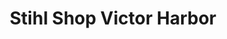 ---
title: "Stihl Shop Victor Harbor"
url: /hindmarsh-valley/stihl-shop-victor-harbor/
shop: doityourself
---